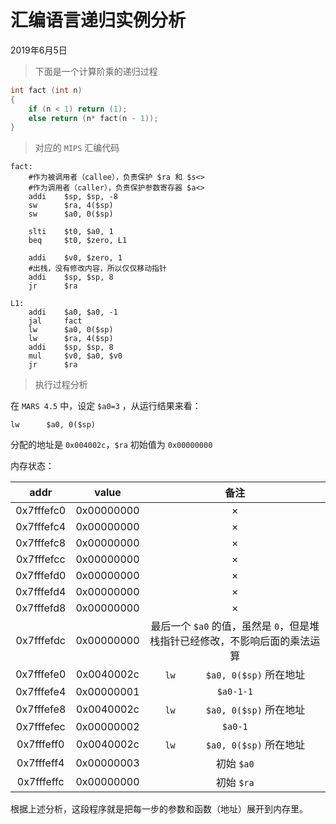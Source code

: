 # 汇编语言递归实例分析

2019年6月5日

> 下面是一个计算阶乘的递归过程

``` c
int fact (int n)
{
    if (n < 1) return (1);
    else return (n* fact(n - 1));
}
```

> 对应的 `MIPS` 汇编代码

``` mipsasm
fact:
    #作为被调用者（callee），负责保护 $ra 和 $s<>
    #作为调用者（caller），负责保护参数寄存器 $a<>
    addi    $sp, $sp, -8
    sw      $ra, 4($sp)
    sw      $a0, 0($sp)

    slti    $t0, $a0, 1
    beq     $t0, $zero, L1

    addi    $v0, $zero, 1
    #出栈，没有修改内容，所以仅仅移动指针
    addi    $sp, $sp, 8
    jr      $ra

L1:
    addi    $a0, $a0, -1
    jal     fact
    lw      $a0, 0($sp)
    lw      $ra, 4($sp)
    addi    $sp, $sp, 8
    mul     $v0, $a0, $v0
    jr      $ra
```

> 执行过程分析

在 `MARS 4.5` 中，设定 `$a0=3` ，从运行结果来看：

``` mipsasm
lw      $a0, 0($sp)
```

分配的地址是 `0x004002c`，`$ra` 初始值为 `0x00000000`

内存状态：

addr | value | 备注 |
:-: | :-: | :-: |
0x7fffefc0 | 0x00000000 | × |
0x7fffefc4 | 0x00000000 | × |
0x7fffefc8 | 0x00000000 | × |
0x7fffefcc | 0x00000000 | × |
0x7fffefd0 | 0x00000000 | × |
0x7fffefd4 | 0x00000000 | × |
0x7fffefd8 | 0x00000000 | × |
0x7fffefdc | 0x00000000 | 最后一个 `$a0` 的值，虽然是 `0`，但是堆栈指针已经修改，不影响后面的乘法运算 |
0x7fffefe0 | 0x0040002c | `lw      $a0, 0($sp)` 所在地址 |
0x7fffefe4 | 0x00000001 | `$a0-1-1` |
0x7fffefe8 | 0x0040002c | `lw      $a0, 0($sp)` 所在地址 |
0x7fffefec | 0x00000002 | `$a0-1` |
0x7fffeff0 | 0x0040002c | `lw      $a0, 0($sp)` 所在地址 |
0x7fffeff4 | 0x00000003 | 初始 `$a0` |
0x7fffeffc | 0x00000000 | 初始 `$ra` |

根据上述分析，这段程序就是把每一步的参数和函数（地址）展开到内存里。
